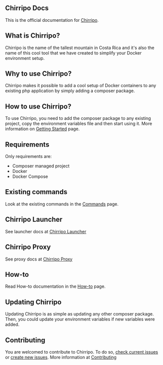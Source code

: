 ## Chirripo Docs

This is the official documentation for [Chirripo](https://chirripo.dev).

## What is Chirripo?

Chirripo is the name of the tallest mountain in Costa Rica and it's also the name of this cool tool that we have created to simplify your Docker environment setup.

## Why to use Chirripo?

Chirripo makes it possible to add a cool setup of Docker containers to any existing php application by simply adding a composer package.

## How to use Chirripo?

To use Chirripo, you need to add the composer package to any existing project, copy the environment variables file and then start using it. More information on [Getting Started](getting-started) page.

## Requirements

Only requirements are:

- Composer managed project
- Docker
- Docker Compose

## Existing commands

Look at the existing commands in the [Commands](commands) page.

## Chirripo Launcher

See launcher docs at [Chirripo Launcher](/chirripo-launcher)

## Chirripo Proxy

See proxy docs at [Chirripo Proxy](/chirripo-proxy)

## How-to

Read How-to documentation in the [How-to](how-to) page.

## Updating Chirripo

Updating Chirripo is as simple as updating any other composer package. Then, you could update your environment variables if new variables were added. 

## Contributing

You are welcomed to contribute to Chirripo. To do so, [check current issues](https://github.com/chirripo/chirripo/issues) or [create new issues](https://github.com/chirripo/chirripo/issues/new). More information at [Contributing](contributing)
